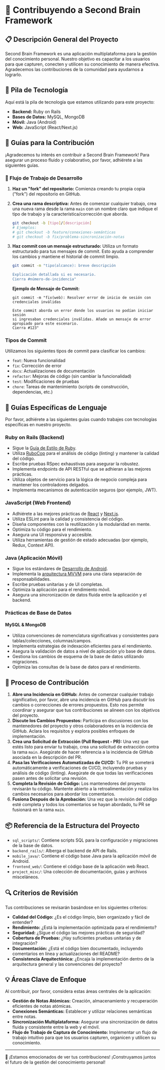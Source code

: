 # 🧠 Contribuyendo a Second Brain Framework

## 📋 Descripción General del Proyecto

Second Brain Framework es una aplicación multiplataforma para la gestión del conocimiento personal. Nuestro objetivo es capacitar a los usuarios para que capturen, conecten y utilicen su conocimiento de manera efectiva. Agradecemos las contribuciones de la comunidad para ayudarnos a lograrlo.

## 🔧 Pila de Tecnología

Aquí está la pila de tecnología que estamos utilizando para este proyecto:

-   **Backend:** Ruby on Rails
-   **Bases de Datos:** MySQL, MongoDB
-   **Móvil:** Java (Android)
-   **Web:** JavaScript (React/Next.js)

## 🤝 Guías para la Contribución

¡Agradecemos tu interés en contribuir a Second Brain Framework! Para asegurar un proceso fluido y colaborativo, por favor, adhiérete a las siguientes guías.

### 🌿 Flujo de Trabajo de Desarrollo

1.  **Haz un "fork" del repositorio:** Comienza creando tu propia copia ("fork") del repositorio en GitHub.
2.  **Crea una rama descriptiva:** Antes de comenzar cualquier trabajo, crea una nueva rama desde la rama `main` con un nombre claro que indique el tipo de trabajo y la característica/corrección que aborda.

    ```bash
    git checkout -b [tipo]/[descripción]
    # Ejemplos:
    # git checkout -b feature/conexiones-semánticas
    # git checkout -b fix/problema-sincronización-notas
    ```
3.  **Haz commit con un mensaje estructurado:** Utiliza un formato estructurado para tus mensajes de commit. Esto ayuda a comprender los cambios y mantiene el historial de commit limpio.

    ```bash
    git commit -m "tipo(alcance): breve descripción

    Explicación detallada si es necesario.
    Cierra #número-de-incidencia"
    ```

    **Ejemplo de Mensaje de Commit:**

    ```
    git commit -m "fix(web): Resolver error de inicio de sesión con credenciales inválidas

    Este commit aborda un error donde los usuarios no podían iniciar sesión
    si ingresaban credenciales inválidas. Añade un mensaje de error
    apropiado para este escenario.
    Cierra #123"
    ```

### Tipos de Commit

Utilizamos los siguientes tipos de commit para clasificar los cambios:

-   `feat`: Nueva funcionalidad
-   `fix`: Corrección de error
-   `docs`: Actualizaciones de documentación
-   `refactor`: Mejoras de código (sin cambiar la funcionalidad)
-   `test`: Modificaciones de pruebas
-   `chore`: Tareas de mantenimiento (scripts de construcción, dependencias, etc.)

## 🎨 Guías Específicas de Lenguaje

Por favor, adhiérete a las siguientes guías cuando trabajes con tecnologías específicas en nuestro proyecto.

### Ruby on Rails (Backend)

-   Sigue la [Guía de Estilo de Ruby](https://rubystyle.guide/).
-   Utiliza [RuboCop](https://docs.rubocop.org/) para el análisis de código (linting) y mantener la calidad del código.
-   Escribe pruebas RSpec exhaustivas para asegurar la robustez.
-   Implementa endpoints de API RESTful que se adhieran a las mejores prácticas.
-   Utiliza objetos de servicio para la lógica de negocio compleja para mantener los controladores delgados.
-   Implementa mecanismos de autenticación seguros (por ejemplo, JWT).

### JavaScript (Web Frontend)

-   Adhiérete a las mejores prácticas de [React](https://reactjs.org/) y [Next.js](https://nextjs.org/).
-   Utiliza ESLint para la calidad y consistencia del código.
-   Diseña componentes con la reutilización y la modularidad en mente.
-   Optimiza tu código para el rendimiento.
-   Asegura una UI responsiva y accesible.
-   Utiliza herramientas de gestión de estado adecuadas (por ejemplo, Redux, Context API).

### Java (Aplicación Móvil)

-   Sigue los estándares de [Desarrollo de Android](https://developer.android.com/guide).
-   Implementa la [arquitectura MVVM](https://developer.android.com/topic/architecture/mvvm) para una clara separación de responsabilidades.
-   Escribe pruebas unitarias y de UI completas.
-   Optimiza la aplicación para el rendimiento móvil.
-   Asegura una sincronización de datos fluida entre la aplicación y el backend.

### Prácticas de Base de Datos

#### MySQL & MongoDB

-   Utiliza convenciones de nomenclatura significativas y consistentes para tablas/colecciones, columnas/campos.
-   Implementa estrategias de indexación eficientes para el rendimiento.
-   Asegura la validación de datos a nivel de aplicación y/o base de datos.
-   Gestiona los cambios de esquema de la base de datos utilizando migraciones.
-   Optimiza las consultas de la base de datos para el rendimiento.

## 🚨 Proceso de Contribución

1.  **Abre una Incidencia en GitHub:** Antes de comenzar cualquier trabajo significativo, por favor, abre una incidencia en GitHub para discutir los cambios o correcciones de errores propuestos. Esto nos permite coordinar y asegurar que tus contribuciones se alineen con los objetivos del proyecto.
2.  **Discute los Cambios Propuestos:** Participa en discusiones con los mantenedores del proyecto y otros colaboradores en la incidencia de GitHub. Aclara los requisitos y explora posibles enfoques de implementación.
3.  **Crea una Solicitud de Extracción (Pull Request - PR):** Una vez que estés listo para enviar tu trabajo, crea una solicitud de extracción contra la rama `main`. Asegúrate de hacer referencia a la incidencia de GitHub asociada en la descripción del PR.
4.  **Pasa las Verificaciones Automatizadas de CI/CD:** Tu PR se someterá automáticamente a verificaciones de CI/CD, incluyendo pruebas y análisis de código (linting). Asegúrate de que todas las verificaciones pasen antes de solicitar una revisión.
5.  **Completa la Revisión de Código:** Los mantenedores del proyecto revisarán tu código. Mantente abierto a la retroalimentación y realiza los cambios necesarios para abordar los comentarios.
6.  **Fusiona Después de la Aprobación:** Una vez que la revisión del código esté completa y todos los comentarios se hayan abordado, tu PR se fusionará en la rama `main`.

## 📦 Referencia de la Estructura del Proyecto

-   `sql_scripts/`: Contiene scripts SQL para la configuración y migraciones de la base de datos.
-   `backend_rails/`: Alberga el backend de API de Rails.
-   `mobile_java/`: Contiene el código base Java para la aplicación móvil de Android.
-   `frontend_web/`: Contiene el código base de la aplicación web React.
-   `project_misc/`: Una colección de documentación, guías y archivos misceláneos.

## 🔍 Criterios de Revisión

Tus contribuciones se revisarán basándose en los siguientes criterios:

-   **Calidad del Código:** ¿Es el código limpio, bien organizado y fácil de entender?
-   **Rendimiento:** ¿Está la implementación optimizada para el rendimiento?
-   **Seguridad:** ¿Sigue el código las mejores prácticas de seguridad?
-   **Cobertura de Pruebas:** ¿Hay suficientes pruebas unitarias y de integración?
-   **Documentación:** ¿Está el código bien documentado, incluyendo comentarios en línea y actualizaciones del README?
-   **Consistencia Arquitectónica:** ¿Encaja la implementación dentro de la arquitectura general y las convenciones del proyecto?

## 💡 Áreas Clave de Enfoque

Al contribuir, por favor, considera estas áreas centrales de la aplicación:

-   **Gestión de Notas Atómicas:** Creación, almacenamiento y recuperación eficientes de notas atómicas.
-   **Conexiones Semánticas:** Establecer y utilizar relaciones semánticas entre notas.
-   **Sincronización Multiplataforma:** Asegurar una sincronización de datos fluida y consistente entre la web y el móvil.
-   **Flujo de Trabajo de Captura de Conocimiento:** Implementar un flujo de trabajo intuitivo para que los usuarios capturen, organicen y utilicen su conocimiento.

---

🚀 ¡Estamos emocionados de ver tus contribuciones! ¡Construyamos juntos el futuro de la gestión del conocimiento personal!